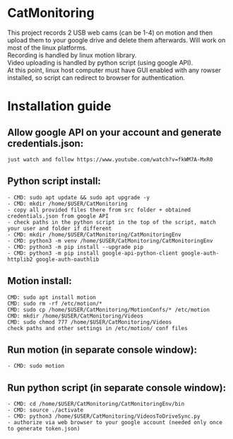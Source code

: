 # CatMonitoring  
This project records 2 USB web cams (can be 1-4) on motion and then upload them to your google drive and delete them afterwards. Will work on most of the linux platforms.   
Recording is handled by linux motion library.  
Video uploading is handled by python script (using google API).  
At this point, linux host computer must have GUI enabled with any rowser installed, so script can redirect to browser for authentication.  

# Installation guide  
## Allow google API on your account and generate credentials.json:  
	just watch and follow https://www.youtube.com/watch?v=fkWM7A-MxR0  
  
## Python script install:  
	- CMD: sudo apt update && sudo apt upgrade -y  
	- CMD: mkdir /home/$USER/CatMonitoring  
	- copy all provided files there from src folder + obtained credentials.json from google API  
	- check paths in the python script in the top of the script, match your user and folder if different
	- CMD: mkdir /home/$USER/CatMonitoring/CatMonitoringEnv  
	- CMD: python3 -m venv /home/$USER/CatMonitoring/CatMonitoringEnv   
	- CMD: python3 -m pip install --upgrade pip  
	- CMD: python3 -m pip install google-api-python-client google-auth-httplib2 google-auth-oauthlib  
  
## Motion install:  
	CMD: sudo apt install motion  
	CMD: sudo rm -rf /etc/motion/*  
	CMD: sudo cp /home/$USER/CatMonitoring/MotionConfs/* /etc/motion  
	CMD: mkdir /home/$USER/CatMonitoring/Videos  
	CMD: sudo chmod 777 /home/$USER/CatMonitoring/Videos  
	check paths and other settings in /etc/motion/ conf files  
  
## Run motion (in separate console window):  
	- CMD: sudo motion  
  
## Run python script (in separate console window):  
	- CMD: cd /home/$USER/CatMonitoring/CatMonitoringEnv/bin  
	- CMD: source ./activate  
	- CMD: python3 /home/$USER/CatMonitoring/VideosToDriveSync.py  
	- authorize via web browser to your google account (needed only once to generate token.json)  
	



